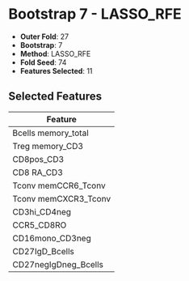 # Bootstrap 7 - LASSO_RFE

- **Outer Fold**: 27
- **Bootstrap**: 7
- **Method**: LASSO_RFE
- **Fold Seed**: 74
- **Features Selected**: 11

## Selected Features

| Feature |
|---------|
| Bcells memory_total |
| Treg memory_CD3 |
| CD8pos_CD3 |
| CD8 RA_CD3 |
| Tconv memCCR6_Tconv |
| Tconv memCXCR3_Tconv |
| CD3hi_CD4neg |
| CCR5_CD8RO |
| CD16mono_CD3neg |
| CD27IgD_Bcells |
| CD27negIgDneg_Bcells |
